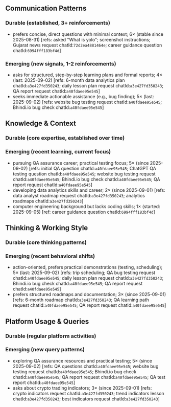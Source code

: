 ## Communication Patterns
### Durable (established, 3+ reinforcements)
- prefers concise, direct questions with minimal context; 6× (stable since 2025-08-31) [refs: asked "What is yolo"; screenshot instructions; Gujarat news request chatId:`72d2ea4881464e`; career guidance question chatId:`6994fff183bf4d`]

### Emerging (new signals, 1-2 reinforcements)
- asks for structured, step-by-step learning plans and formal reports; 4× (last: 2025-09-02) [refs: 6-month data analytics plan chatId:`a3e427fd350243`; daily lesson plan request chatId:`a3e427fd350243`; QA report request chatId:`a40fdaee95e545`]
- seeks immediate actionable assistance (e.g., bug finding); 5× (last: 2025-09-02) [refs: website bug testing request chatId:`a40fdaee95e545`; Bhindi.io bug check chatId:`a40fdaee95e545`]

## Knowledge & Context
### Durable (core expertise, established over time)

### Emerging (recent learning, current focus)
- pursuing QA assurance career; practical testing focus; 5× (since 2025-09-02) [refs: initial QA question chatId:`a40fdaee95e545`; ChatGPT QA testing question chatId:`a40fdaee95e545`; website bug testing request chatId:`a40fdaee95e545`; Bhindi.io bug check chatId:`a40fdaee95e545`; QA report request chatId:`a40fdaee95e545`]
- developing data analytics skills and career; 2× (since 2025-09-01) [refs: data analyst roadmap request chatId:`a3e427fd350243`; analytics roadmaps chatId:`a3e427fd350243`]
- computer engineering background but lacks coding skills; 1× (started: 2025-09-05) [ref: career guidance question chatId:`6994fff183bf4d`]

## Thinking & Working Style
### Durable (core thinking patterns)

### Emerging (recent behavioral shifts)
- action-oriented, prefers practical demonstrations (testing, scheduling); 5× (last: 2025-09-02) [refs: trip scheduling; QA bug testing request chatId:`a40fdaee95e545`; daily lesson plan request chatId:`a3e427fd350243`; Bhindi.io bug check chatId:`a40fdaee95e545`; QA report request chatId:`a40fdaee95e545`]
- prefers structured roadmaps and documentation; 3× (since 2025-09-01) [refs: 6-month roadmap chatId:`a3e427fd350243`; QA learning path request chatId:`a40fdaee95e545`; QA report request chatId:`a40fdaee95e545`]

## Platform Usage & Queries
### Durable (regular platform activities)

### Emerging (new query patterns)
- exploring QA assurance resources and practical testing; 5× (since 2025-09-02) [refs: QA questions chatId:`a40fdaee95e545`; website bug testing request chatId:`a40fdaee95e545`; Bhindi.io bug check chatId:`a40fdaee95e545`; QA report request chatId:`a40fdaee95e545`; QA test report chatId:`a40fdaee95e545`]
- asks about crypto trading indicators; 3× (since 2025-09-01) [refs: crypto indicators request chatId:`a3e427fd350243`; trend indicators lesson chatId:`a3e427fd350243`; best indicators request chatId:`a3e427fd350243`]